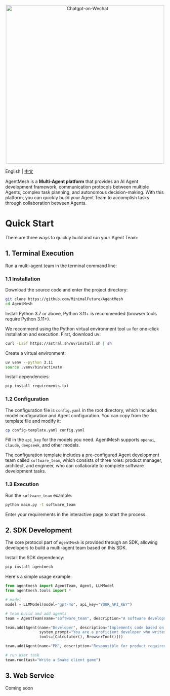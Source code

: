 <p align="center"><img src= "https://github.com/user-attachments/assets/60534980-ac81-475f-9462-d2205c085028" alt="Chatgpt-on-Wechat" width="500" /></p>

English | <a href="/docs/README-CN.md">中文</a>

AgentMesh is a **Multi-Agent platform** that provides an AI Agent development framework, communication protocols between multiple Agents, complex task planning, and autonomous decision-making. With this platform, you can quickly build your Agent Team to accomplish tasks through collaboration between Agents.

# Quick Start

There are three ways to quickly build and run your Agent Team:

## 1. Terminal Execution

Run a multi-agent team in the terminal command line:

### 1.1 Installation

Download the source code and enter the project directory:

```bash
git clone https://github.com/MinimalFuture/AgentMesh
cd AgentMesh
```

Install Python 3.7 or above, Python 3.11+ is recommended (browser tools require Python 3.11+).

We recommend using the Python virtual environment tool `uv` for one-click installation and execution. First, download uv:

```bash
curl -LsSf https://astral.sh/uv/install.sh | sh
```

Create a virtual environment:

```bash
uv venv --python 3.11
source .venv/bin/activate
```

Install dependencies:

```bash
pip install requirements.txt
```

### 1.2 Configuration

The configuration file is `config.yaml` in the root directory, which includes model configuration and Agent configuration. You can copy from the template file and modify it:

```bash
cp config-template.yaml config.yaml
```

Fill in the `api_key` for the models you need. AgentMesh supports `openai`, `claude`, `deepseek`, and other models.

The configuration template includes a pre-configured Agent development team called `software_team`, which consists of three roles: product manager, architect, and engineer, who can collaborate to complete software development tasks.

### 1.3 Execution

Run the `software_team` example:

```bash
python main.py -t software_team
```

Enter your requirements in the interactive page to start the process.

## 2. SDK Development

The core protocol part of `AgentMesh` is provided through an SDK, allowing developers to build a multi-agent team based on this SDK.

Install the SDK dependency:

```bash
pip install agentmesh
```

Here's a simple usage example:

```python
from agentmesh import AgentTeam, Agent, LLMModel
from agentmesh.tools import *

# model
model = LLMModel(model="gpt-4o", api_key="YOUR_API_KEY")

# team build and add agents
team = AgentTeam(name="software_team", description="A software development team", model=model)

team.add(Agent(name="Developer", description="Implements code based on PRD and architecture design", model=model,
               system_prompt="You are a proficient developer who writes clean, efficient, and maintainable code. Follow the PRD requirements and architecture guidelines precisely",
               tools=[Calculator(), BrowserTool()]))

team.add(Agent(name="PM", description="Responsible for product requirements and documentation", system_prompt="You are an experienced product manager who creates clear and comprehensive PRDs"))

# run user task
team.run(task="Write a Snake client game")
```

## 3. Web Service

Coming soon